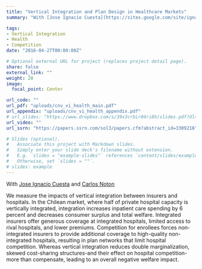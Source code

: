 ```yaml
---
title: "Vertical Integration and Plan Design in Healthcare Markets"
summary: "With [Jose Ignacio Cuesta](https://sites.google.com/site/ignaciocuesta/) and [Carlos Noton](http://www.dii.uchile.cl/~cnoton/)\n\n An analysis of the welfare effects of vertical integration between insurers and hospitals"

tags:
- Vertical Integration
- Health
- Competition
date: "2016-04-27T00:00:00Z"

# Optional external URL for project (replaces project detail page).
share: false
external_link: ""
weight: 20
image:
  focal_point: Center

url_code: ""
url_pdf: "uploads/cnv_vi_health_main.pdf"
url_appendix: "uploads/cnv_vi_health_appendix.pdf"
# url_slides: "https://www.dropbox.com/s/39x3crbir04ri8h/slides.pdf?dl=0"
url_video: ""
url_ssrn: "https://papers.ssrn.com/sol3/papers.cfm?abstract_id=3309218"

# Slides (optional).
#   Associate this project with Markdown slides.
#   Simply enter your slide deck's filename without extension.
#   E.g. `slides = "example-slides"` references `content/slides/example-slides.md`.
#   Otherwise, set `slides = ""`.
# slides: example
---
```


With [Jose Ignacio Cuesta](https://sites.google.com/site/ignaciocuesta/) and [Carlos Noton](http://www.dii.uchile.cl/~cnoton/)

We measure the impacts of vertical integration between insurers and hospitals. In the Chilean market, where half of private hospital capacity is vertically integrated, integration increases inpatient care spending by 6 percent and decreases consumer surplus and total welfare. Integrated insurers offer generous coverage at integrated hospitals, limited access to rival hospitals, and lower premiums. Competition for enrollees forces non-integrated insurers to provide additional coverage to high-quality non-integrated hospitals, resulting in plan networks that limit hospital competition. Whereas vertical integration reduces double marginalization, skewed cost-sharing structures-and their effect on hospital competition-more than compensate, leading to an overall negative welfare impact. 